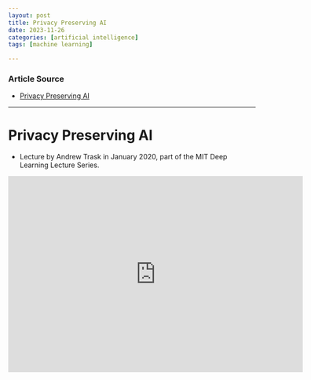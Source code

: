 ```yaml
---
layout: post
title: Privacy Preserving AI  
date: 2023-11-26
categories: [artificial intelligence]
tags: [machine learning]

---
```


### Article Source

* [Privacy Preserving AI](https://www.youtube.com/watch?v=4zrU54VIK6k)

---

# Privacy Preserving AI  

* Lecture by Andrew Trask in January 2020, part of the MIT Deep Learning Lecture Series.


<iframe width="600" height="400" src="https://www.youtube.com/embed/4zrU54VIK6k?si=wwiXbnn3Ck4a9nf9" title="YouTube video player" frameborder="0" allow="accelerometer; autoplay; clipboard-write; encrypted-media; gyroscope; picture-in-picture; web-share" allowfullscreen></iframe>